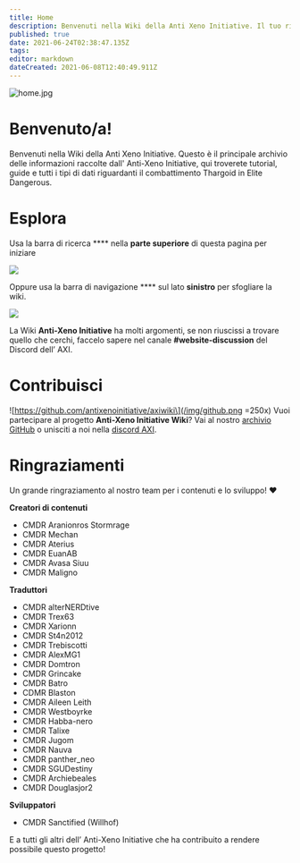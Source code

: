 ```yaml
---
title: Home
description: Benvenuti nella Wiki della Anti Xeno Initiative. Il tuo riferimento per il combattimento Anti-Xeno.
published: true
date: 2021-06-24T02:38:47.135Z
tags:
editor: markdown
dateCreated: 2021-06-08T12:40:49.911Z
---
```


![home.jpg](/img/home.jpg)

# Benvenuto/a!

Benvenuti nella Wiki della Anti Xeno Initiative. Questo è il principale archivio delle informazioni raccolte dall' Anti-Xeno Initiative, qui troverete tutorial, guide e tutti i tipi di dati riguardanti il combattimento Thargoid in Elite Dangerous.


# Esplora

Usa la barra di ricerca **** nella **parte superiore** di questa pagina per iniziare

![](/img/2021-06-21_15_15_32-home___anti-xeno_initiative_wiki_-_beta.png)

Oppure usa la barra di navigazione **** sul lato **sinistro** per sfogliare la wiki.

![](/img/2021-06-21_15_17_34-home___anti-xeno_initiative_wiki_-_beta.png)

La Wiki **Anti-Xeno Initiative** ha molti argomenti, se non riuscissi a trovare quello che cerchi, faccelo sapere nel canale **#website-discussion** del Discord dell’ AXI.

# Contribuisci
!\[https://github.com/antixenoinitiative/axiwiki\](/img/github.png =250x) Vuoi partecipare al progetto **Anti-Xeno Initiative Wiki**? Vai al nostro [archivio GitHub](https://github.com/antixenoinitiative/axiwiki) o unisciti a noi nella [discord AXI](https://discord.gg/bqmDxdm).

# Ringraziamenti

Un grande ringraziamento al nostro team per i contenuti e lo sviluppo! ❤️

**Creatori di contenuti**
- CMDR Aranionros Stormrage
- CMDR Mechan
- CMDR Aterius
- CMDR EuanAB
- CMDR Avasa Siuu
- CMDR Maligno

**Traduttori**
- CMDR alterNERDtive
- CMDR Trex63
- CMDR Xarionn
- CMDR St4n2012
- CMDR Trebiscotti
- CMDR AlexMG1
- CMDR Domtron
- CMDR Grincake
- CMDR Batro
- CDMR Blaston
- CMDR Aileen Leith
- CMDR Westboyrke
- CMDR Habba-nero
- CMDR Talixe
- CMDR Jugom
- CMDR Nauva
- CMDR panther_neo
- CMDR SGUDestiny
- CMDR Archiebeales
- CMDR Douglasjor2

**Sviluppatori**
- CMDR Sanctified (Willhof)

E a tutti gli altri dell’ Anti-Xeno Initiative che ha contribuito a rendere possibile questo progetto!
